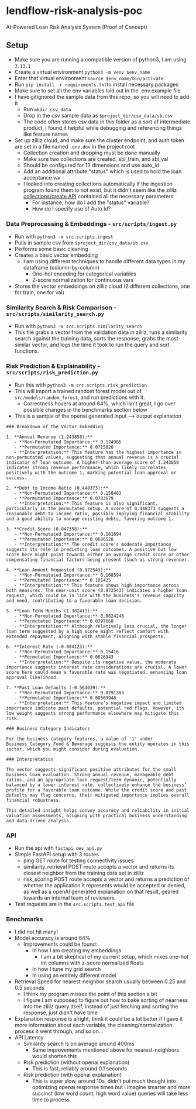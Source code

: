 # lendflow-risk-analysis-poc
AI-Powered Loan Risk Analysis System (Proof of Concept)


## Setup
* Make sure you are running a compatible version of python3, I am using `3.13.1`
* Create a virtual environment `python3 -m venv $env_name`
* Enter that virtual environment `source $env_name/bin/activate`
* Run `pip install -r requirements.txt`to install necessary packages
* Make sure to set all the env variables laid out in the .env.example file
* I have gitignored the sample data from this repo, so you will need to add it
  * Run `mkdir csv_data`
  * Drop in the csv sample data as `$project_dir/csv_data/sb.csv`
  * The code often stores csv data in this folder as a sort of intermediate product, I found it helpful while debugging and referencing things like feature names
* Set up zilliz cloud, and make sure the cluster endpoint, and auth token are set in a file named `.env.dev` in the project root
  * Collection creation and dropping must be done manually
  * Make sure two collections are created, sbl_train, and sbl_val
  * Should be configured for 13 dimensions and use auto_id
  * Add an additional attribute "status" which is used to hold the loan acceptance var
  * I looked into creating collections automatically if the ingestion program found them to not exist, but it didn't seem like the zilliz [collections/create API](https://docs.zilliz.com/reference/restful/create-collection) contained all the necessary parameters
      * For instance, how do I add the "status" variable?
      * How do I specify use of Auto Id?

### Data Preprocessing & Embeddings - `src/scripts/ingest.py`
* Run with `python3 -m src.scripts.ingest`
* Pulls in sample csv from `$project_dir/csv_data/sb.csv`
* Performs some basic cleaning
* Creates a basic vector embedding
  * I am using different techniques to handle different data types in my dataframe (column-by-column)
    * One-hot encoding for categorical variables
    * Z-score normalization for continuous vars
* Stores the vector embeddings on zilliz cloud (2 different collections, one for train, one for val)

### Similarity Search & Risk Comparison - `src/scripts/similarity_search.py`
* Run with `python3 -m src.scripts.similarity_search`
* This file grabs a vector from the validation data in zilliz, runs a similarity search against the training data, sorts the response, grabs the most-similar vector, and logs the time it took to run the query and sort functions.


### Risk Prediction & Explainability - `src/scripts/risk_prediction.py`
* Run this with `python3 -m src.scripts.risk_prediction`
* This will import a trained random forest model out of `src/models/random_forest`, and run predictions with it.
  * Correctness hovers at around 64%, which isn't great, I go over possible changes in the benchmarks section below
* This is a sample of the openai generated input --> output explanation
```
### Breakdown of the Vector Embedding

1. **Annual Revenue (1.243850):**
   - **Non-Permutated Importance:** 0.174965
   - **Permutated Importance:** 0.0715026
   - **Interpretation:** This feature has the highest importance in non-permutated values, suggesting that annual revenue is a crucial indicator of loan outcome. A higher-than-average score of 1.243850 indicates strong revenue performance, which likely correlates positively with the outcome 1, marking potential loan approval or success.

2. **Debt to Income Ratio (0.448373):**
   - **Non-Permutated Importance:** 0.158463
   - **Permutated Importance:** 0.0783679
   - **Interpretation:** This feature is also significant, particularly in the permutated setup. A score of 0.448373 suggests a reasonable debt-to-income ratio, possibly implying financial stability and a good ability to manage existing debts, favoring outcome 1.

3. **Credit Score (0.047358):**
   - **Non-Permutated Importance:** 0.161694
   - **Permutated Importance:** 0.0686528
   - **Interpretation:** The credit score's moderate importance suggests its role in predicting loan outcomes. A positive but low score here might point towards either an average credit score or other compensating financial factors being present (such as strong revenue).

4. **Loan Amount Requested (0.972543):**
   - **Non-Permutated Importance:** 0.168594
   - **Permutated Importance:** 0.101425
   - **Interpretation:** This feature shows high importance across both measures. The near-unit score (0.972543) indicates a higher loan request, which could be in line with the business's revenue capacity and need, contributing to a favorable loan decision.

5. **Loan Term Months (1.382411):**
   - **Non-Permutated Importance:** 0.0624246
   - **Permutated Importance:** 0.0397668
   - **Interpretation:** Although relatively less crucial, the longer loan term suggested by a high score might reflect comfort with extended repayment, aligning with stable financial prospects.

6. **Interest Rate (-0.084123):**
   - **Non-Permutated Importance:** 0.15416
   - **Permutated Importance:** 0.0626943
   - **Interpretation:** Despite its negative value, the moderate importance suggests interest rate considerations are crucial. A lower score here could mean a favorable rate was negotiated, enhancing loan approval likelihood.

7. **Past Loan Defaults (-0.564639):**
   - **Non-Permutated Importance:** 0.0291383
   - **Permutated Importance:** 0.00569948
   - **Interpretation:** This feature’s negative impact and limited importance indicate past defaults, potential red flags. However, its low weight suggests strong performance elsewhere may mitigate this risk.

### Business Category Indicators

For the business category features, a value of '1' under Business_Category_Food & Beverage suggests the entity operates in this sector, which you might consider during evaluation.

### Interpretation

The vector suggests significant positive attributes for the small business loan evaluation. Strong annual revenue, manageable debt ratios, and an appropriate loan request/term dynamic, potentially balanced by a lower interest rate, collectively enhance the business’ profile for a favorable loan outcome. While the credit score and past defaults may flag concerns, their mitigated importance implies overall financial robustness.

This detailed insight helps convey accuracy and reliability in initial valuation assessments, aligning with practical business understanding and data-driven analysis.
```

### API
* Run the api with `fastapi dev api.py`
* Simple FastAPI setup with 3 routes
  * ping GET route for testing connectivity issues
  * similarity_retrieval POST route accepts a vector and returns its closest neighbor from the training data set in zilliz
  * risk_scoring POST route accepts a vector and returns a prediction of whether the application it represents would be accepted or denied, as well as a openAI generated explanation on that result, geared towards an internal team of reviewers.
* Test requests are in the `src.scripts.test_api` file



### Benchmarks
* I did not hit many!
* Model accuracy is around 64%
  * Improvements could be found:
    * In how I am creating my embeddings
      * I am a bit skeptical of my current setup, which mixes one-hot int columns with z-score normalized floats
    * In how I tune my grid search
    * In using an entirely different model
* Retrieval Speed for nearest-neighbor search usually between 0.25 and 0.5 seconds
  * I think my program misses the point of this section a bit
  * I figure I am supposed to figure out how to bake sorting of nearness into the zilliz query itself, instead of just fetching and sorting the response, just didn't have time
* Explanation response is alright, think it could be a lot better if I gave it more information about each variable, the cleaning/normalization process it went through, and so on...
* API Latency
  * Similarity search is on average around 400ms
    * Same improvements mentioned above for nearest-neighbors would shorten this
  * Risk prediction (without openai explanation)
    * This is fast, reliably around 0.1 seconds
  * Risk prediction (with openai explanation)
    * This is super slow, around 10s, didn't put much thought into optimizing openai response times but I imagine smarter and more succinct (low word count, high word value) queries will take less time to process